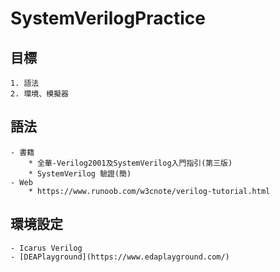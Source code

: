 # SystemVerilogPractice

## 目標
    1. 語法
    2. 環境、模擬器

## 語法
    - 書籍
        * 全華-Verilog2001及SystemVerilog入門指引(第三版)
        * SystemVerilog 驗證(簡)
    - Web
        * https://www.runoob.com/w3cnote/verilog-tutorial.html


## 環境設定
    - Icarus Verilog
    - [DEAPlayground](https://www.edaplayground.com/)